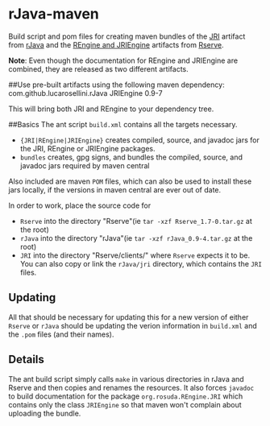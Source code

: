 rJava-maven
===========

Build script and pom files for creating maven bundles of the
[JRI](http://www.rforge.net/JRI/index.html) artifact from
[rJava](http://www.rforge.net/rJava/index.html) and the [REngine and
JRIEngine](http://rforge.net/org/doc/org/rosuda/REngine/package-summary.html)
artifacts from [Rserve](http://www.rforge.net/Rserve/index.html).

**Note**: Even though the documentation for REngine and JRIEngine are combined, they are released as two different artifacts.

##Use pre-built artifacts using the following maven dependency:
	<dependency>
		<groupId>com.github.lucarosellini.rJava</groupId>
		<artifactId>JRIEngine</artifactId>
		<version>0.9-7</version>
	</dependency>

This will bring both JRI and REngine to your dependency tree.

##Basics
The ant script `build.xml` contains all the targets necessary.
* `{JRI|REngine|JRIEngine}` creates compiled, source, and javadoc jars for the JRI, REngine or JRIEngine packages.
* `bundles` creates, gpg signs, and bundles the compiled, source, and javadoc jars required by maven central

Also included are maven `POM` files, which can also be used to install these
jars locally, if the versions in maven central are ever out of date.

In order to work, place the source code for 
* `Rserve` into the directory "Rserve"(ie `tar -xzf Rserve_1.7-0.tar.gz` at the root)
* `rJava` into the directory "rJava"(ie `tar -xzf rJava_0.9-4.tar.gz` at the root)
* `JRI` into the directory "Rserve/clients/" where `Rserve` expects it to be.
  You can also copy or link the `rJava/jri` directory, which contains the `JRI`
  files.

## Updating
All that should be necessary for updating this for a new version of either
`Rserve` or `rJava` should be updating the verion information in `build.xml`
and the `.pom` files (and their names).


## Details
The ant build script simply calls `make` in various directories in rJava and
Rserve and then copies and renames the resources.  It also forces `javadoc` to
build documentation for the package `org.rosuda.REngine.JRI` which contains
only the class `JRIEngine` so that maven won't complain about uploading the
bundle.

